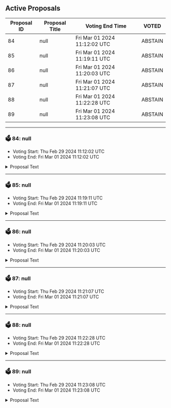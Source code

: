 ## Active Proposals

| Proposal ID | Proposal Title | Voting End Time | VOTED |
|-------------|----------------|-----------------|-------|
| 84 | null | Fri Mar 01 2024 11:12:02 UTC | ABSTAIN |
| 85 | null | Fri Mar 01 2024 11:19:11 UTC | ABSTAIN |
| 86 | null | Fri Mar 01 2024 11:20:03 UTC | ABSTAIN |
| 87 | null | Fri Mar 01 2024 11:21:07 UTC | ABSTAIN |
| 88 | null | Fri Mar 01 2024 11:22:28 UTC | ABSTAIN |
| 89 | null | Fri Mar 01 2024 11:23:08 UTC | ABSTAIN |

---

### 🗳 84: null
- Voting Start: Thu Feb 29 2024 11:12:02 UTC
- Voting End: Fri Mar 01 2024 11:12:02 UTC

<details>
<summary>Proposal Text</summary>
 
null
</details>

---

### 🗳 85: null
- Voting Start: Thu Feb 29 2024 11:19:11 UTC
- Voting End: Fri Mar 01 2024 11:19:11 UTC

<details>
<summary>Proposal Text</summary>
 
null
</details>

---

### 🗳 86: null
- Voting Start: Thu Feb 29 2024 11:20:03 UTC
- Voting End: Fri Mar 01 2024 11:20:03 UTC

<details>
<summary>Proposal Text</summary>
 
null
</details>

---

### 🗳 87: null
- Voting Start: Thu Feb 29 2024 11:21:07 UTC
- Voting End: Fri Mar 01 2024 11:21:07 UTC

<details>
<summary>Proposal Text</summary>
 
null
</details>

---

### 🗳 88: null
- Voting Start: Thu Feb 29 2024 11:22:28 UTC
- Voting End: Fri Mar 01 2024 11:22:28 UTC

<details>
<summary>Proposal Text</summary>
 
null
</details>

---

### 🗳 89: null
- Voting Start: Thu Feb 29 2024 11:23:08 UTC
- Voting End: Fri Mar 01 2024 11:23:08 UTC

<details>
<summary>Proposal Text</summary>
 
null
</details>
